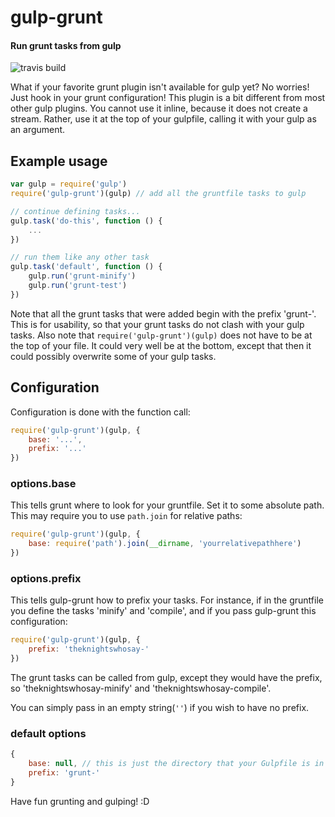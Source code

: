 # gulp-grunt
#### Run grunt tasks from gulp
![travis build](https://api.travis-ci.org/gratimax/gulp-grunt.png)

What if your favorite grunt plugin isn't available for gulp yet? No worries! Just hook in your
grunt configuration!
This plugin is a bit different from most other gulp plugins.
You cannot use it inline, because it does not create a stream.
Rather, use it at the top of your gulpfile, calling it with your gulp as an argument.

## Example usage
```js
var gulp = require('gulp')
require('gulp-grunt')(gulp) // add all the gruntfile tasks to gulp

// continue defining tasks...
gulp.task('do-this', function () {
    ...
})

// run them like any other task
gulp.task('default', function () {
    gulp.run('grunt-minify')
    gulp.run('grunt-test')
})
```
Note that all the grunt tasks that were added begin with the prefix 'grunt-'.
This is for usability, so that your grunt tasks do not clash with your gulp tasks.
Also note that `require('gulp-grunt')(gulp)` does not have to be at the top of your file.
It could very well be at the bottom, except that then it could possibly overwrite some of your
gulp tasks.

## Configuration
Configuration is done with the function call:
```js
require('gulp-grunt')(gulp, {
    base: '...',
    prefix: '...'
})
```

### options.base
This tells grunt where to look for your gruntfile.
Set it to some absolute path.
This may require you to use `path.join` for relative paths:
```js
require('gulp-grunt')(gulp, {
    base: require('path').join(__dirname, 'yourrelativepathhere')
})
```

### options.prefix
This tells gulp-grunt how to prefix your tasks.
For instance, if in the gruntfile you define the tasks 'minify' and 'compile',
and if you pass gulp-grunt this configuration:
```js
require('gulp-grunt')(gulp, {
    prefix: 'theknightswhosay-'
})
```
The grunt tasks can be called from gulp, except they would have the prefix, so
'theknightswhosay-minify' and 'theknightswhosay-compile'.

You can simply pass in an empty string(`''`) if you wish to have no prefix.

### default options

```js
{
    base: null, // this is just the directory that your Gulpfile is in
    prefix: 'grunt-'
}
```

Have fun grunting and gulping! :D